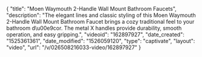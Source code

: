 {
    "title": "Moen Waymouth 2-Handle Wall Mount Bathroom Faucets",
    "description": "The elegant lines and classic styling of this Moen Waymouth 2-Handle Wall Mount Bathroom Faucet brings a cozy traditional feel to your bathroom d\u00e9cor. The metal X handles provide durability, smooth operation, and easy gripping.",
    "videoid": "162897927",
    "date_created": "1525361361",
    "date_modified": "1526059120",
    "type": "captivate",
    "layout": "video",
    "url": "\/v\/026508216033-video\/162897927"
}